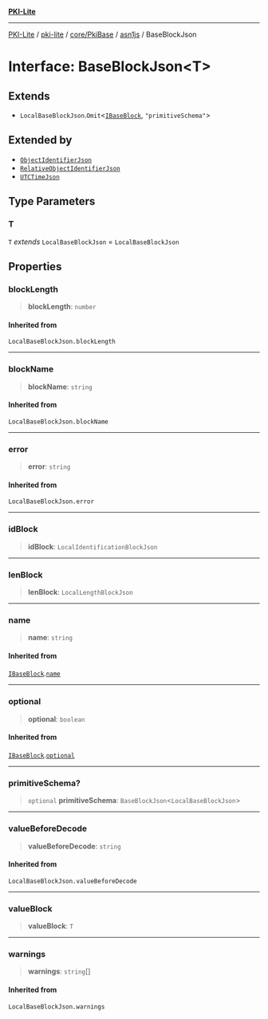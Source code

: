 [**PKI-Lite**](../../../../../../README.md)

---

[PKI-Lite](../../../../../../README.md) / [pki-lite](../../../../../README.md) / [core/PkiBase](../../../README.md) / [asn1js](../README.md) / BaseBlockJson

# Interface: BaseBlockJson\<T\>

## Extends

- `LocalBaseBlockJson`.`Omit`\<[`IBaseBlock`](IBaseBlock.md), `"primitiveSchema"`\>

## Extended by

- [`ObjectIdentifierJson`](ObjectIdentifierJson.md)
- [`RelativeObjectIdentifierJson`](RelativeObjectIdentifierJson.md)
- [`UTCTimeJson`](UTCTimeJson.md)

## Type Parameters

### T

`T` _extends_ `LocalBaseBlockJson` = `LocalBaseBlockJson`

## Properties

### blockLength

> **blockLength**: `number`

#### Inherited from

`LocalBaseBlockJson.blockLength`

---

### blockName

> **blockName**: `string`

#### Inherited from

`LocalBaseBlockJson.blockName`

---

### error

> **error**: `string`

#### Inherited from

`LocalBaseBlockJson.error`

---

### idBlock

> **idBlock**: `LocalIdentificationBlockJson`

---

### lenBlock

> **lenBlock**: `LocalLengthBlockJson`

---

### name

> **name**: `string`

#### Inherited from

[`IBaseBlock`](IBaseBlock.md).[`name`](IBaseBlock.md#name)

---

### optional

> **optional**: `boolean`

#### Inherited from

[`IBaseBlock`](IBaseBlock.md).[`optional`](IBaseBlock.md#optional)

---

### primitiveSchema?

> `optional` **primitiveSchema**: `BaseBlockJson`\<`LocalBaseBlockJson`\>

---

### valueBeforeDecode

> **valueBeforeDecode**: `string`

#### Inherited from

`LocalBaseBlockJson.valueBeforeDecode`

---

### valueBlock

> **valueBlock**: `T`

---

### warnings

> **warnings**: `string`[]

#### Inherited from

`LocalBaseBlockJson.warnings`
